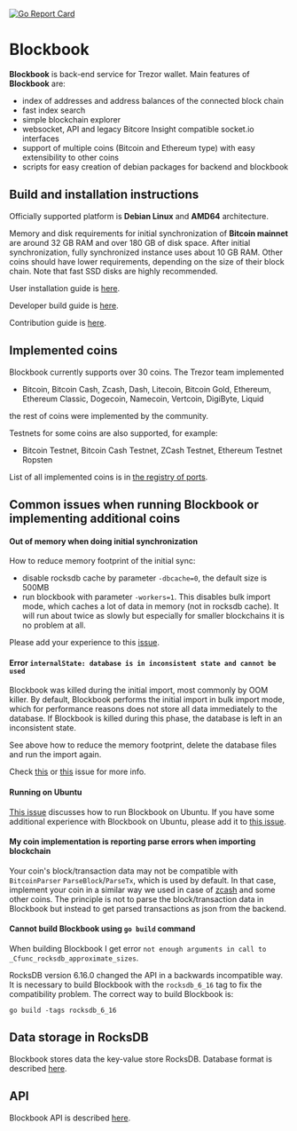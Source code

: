 [![Go Report Card](https://goreportcard.com/badge/trezor/blockbook)](https://goreportcard.com/report/trezor/blockbook)

# Blockbook

**Blockbook** is back-end service for Trezor wallet. Main features of **Blockbook** are:

- index of addresses and address balances of the connected block chain
- fast index search
- simple blockchain explorer
- websocket, API and legacy Bitcore Insight compatible socket.io interfaces
- support of multiple coins (Bitcoin and Ethereum type) with easy extensibility to other coins
- scripts for easy creation of debian packages for backend and blockbook

## Build and installation instructions

Officially supported platform is **Debian Linux** and **AMD64** architecture.

Memory and disk requirements for initial synchronization of **Bitcoin mainnet** are around 32 GB RAM and over 180 GB of disk space. After initial synchronization, fully synchronized instance uses about 10 GB RAM.
Other coins should have lower requirements, depending on the size of their block chain. Note that fast SSD disks are highly
recommended.

User installation guide is [here](https://wiki.trezor.io/User_manual:Running_a_local_instance_of_Trezor_Wallet_backend_(Blockbook)).

Developer build guide is [here](/docs/build.md).

Contribution guide is [here](CONTRIBUTING.md).

## Implemented coins

Blockbook currently supports over 30 coins. The Trezor team implemented 

- Bitcoin, Bitcoin Cash, Zcash, Dash, Litecoin, Bitcoin Gold, Ethereum, Ethereum Classic, Dogecoin, Namecoin, Vertcoin, DigiByte, Liquid

the rest of coins were implemented by the community.

Testnets for some coins are also supported, for example:
- Bitcoin Testnet, Bitcoin Cash Testnet, ZCash Testnet, Ethereum Testnet Ropsten

List of all implemented coins is in [the registry of ports](/docs/ports.md).

## Common issues when running Blockbook or implementing additional coins

#### Out of memory when doing initial synchronization

How to reduce memory footprint of the initial sync: 

- disable rocksdb cache by parameter `-dbcache=0`, the default size is 500MB
- run blockbook with parameter `-workers=1`. This disables bulk import mode, which caches a lot of data in memory (not in rocksdb cache). It will run about twice as slowly but especially for smaller blockchains it is no problem at all.

Please add your experience to this [issue](https://github.com/SmartCash/blockbook/issues/43).

#### Error `internalState: database is in inconsistent state and cannot be used`

Blockbook was killed during the initial import, most commonly by OOM killer. 
By default, Blockbook performs the initial import in bulk import mode, which for performance reasons does not store all data immediately to the database. If Blockbook is killed during this phase, the database is left in an inconsistent state. 

See above how to reduce the memory footprint, delete the database files and run the import again. 

Check [this](https://github.com/SmartCash/blockbook/issues/89) or [this](https://github.com/SmartCash/blockbook/issues/147) issue for more info.

#### Running on Ubuntu

[This issue](https://github.com/SmartCash/blockbook/issues/45) discusses how to run Blockbook on Ubuntu. If you have some additional experience with Blockbook on Ubuntu, please add it to [this issue](https://github.com/SmartCash/blockbook/issues/45).

#### My coin implementation is reporting parse errors when importing blockchain

Your coin's block/transaction data may not be compatible with `BitcoinParser` `ParseBlock`/`ParseTx`, which is used by default. In that case, implement your coin in a similar way we used in case of [zcash](https://github.com/SmartCash/blockbook/tree/master/bchain/coins/zec) and some other coins. The principle is not to parse the block/transaction data in Blockbook but instead to get parsed transactions as json from the backend.

#### Cannot build Blockbook using `go build` command

When building Blockbook I get error `not enough arguments in call to _Cfunc_rocksdb_approximate_sizes`.

RocksDB version 6.16.0 changed the API in a backwards incompatible way. It is necessary to build Blockbook with the `rocksdb_6_16` tag to fix the compatibility problem. The correct way to build Blockbook is:

```
go build -tags rocksdb_6_16
```

## Data storage in RocksDB

Blockbook stores data the key-value store RocksDB. Database format is described [here](/docs/rocksdb.md).

## API

Blockbook API is described [here](/docs/api.md).
